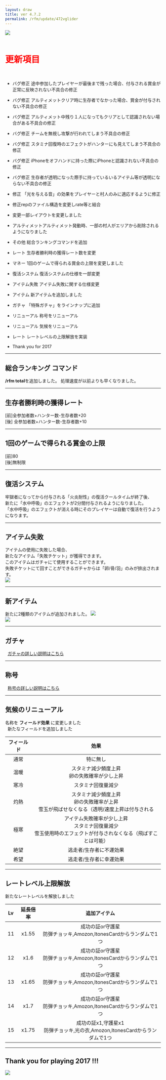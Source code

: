 ```yaml
---
layout: draw
title: ver 4.7.2
permalink: /rfm/update/472vglider
---
```

<a><img src="http://web.njj12.net/public/images/rev2018.jpg"></a><br>
<br>
<h1 id="1"><font color="red">更新項目</font></h1><br>

+ <span class="red-badge">バグ修正</span> 途中参加したプレイヤーが最後まで残った場合、付与される賞金が正常に反映されない不具合の修正

+ <span class="red-badge">バグ修正</span> アルティメットクリア時に生存者でなかった場合、賞金が付与されない不具合の修正

+ <span class="red-badge">バグ修正</span> アルティメット中残り１人になってもクリアとして認識されない場合がある不具合の修正

+ <span class="red-badge">バグ修正</span> チームを無視し攻撃が行われてしまう不具合の修正

+ <span class="red-badge">バグ修正</span> スタミナ回復時のエフェクトがハンターにも見えてしまう不具合の修正

+ <span class="red-badge">バグ修正</span> iPhoneをオフハンドに持った際にiPhoneと認識されない不具合の修正

+ <span class="red-badge">バグ修正</span> 生存者が透明になった際手に持っているいるアイテム等が透明にならない不具合の修正

+ <span class="red-badge">修正</span> 「光を与える音」の効果をプレイヤーと村人のみに適応するように修正

+ <span class="red-badge">修正</span>repのファイル構造を変更しrate等と結合

+ <span class="red-badge">変更</span>一部レイアウトを変更しました

+ <span class="red-badge">アルティメット</span>アルティメット発動時、一部の村人がエリアから削除されるようになりました

+ <span class="blue-badge">その他</span> 総合ランキングコマンドを追加

+ <span class="blue-badge">レート</span> 生存者勝利時の獲得レート数を変更

+ <span class="blue-badge">マネー</span> 1回のゲームで得られる賞金の上限を変更しました

+ <span class="blue-badge">復活システム</span> 復活システムの仕様を一部変更

+ <span class="blue-badge">アイテム失敗</span> アイテム失敗に関する仕様変更

+ <span class="blue-badge">アイテム</span> 新アイテムを追加しました

+ <span class="blue-badge">ガチャ</span> 「特殊ガチャ」をラインナップに追加

+ <span class="green-badge">リニューアル</span> 称号をリニューアル

+ <span class="green-badge">リニューアル</span> 気候をリニューアル

+ <span class="green-badge">レート</span> レートレベルの上限解放を実装

+ <span class="green-badge">Thank you for 2017</span> 


---------------------  
## 総合ランキング コマンド

**/rfm total**を追加しました。
処理速度が以前よりも早くなりました。

---------------------  
## 生存者勝利時の獲得レート  
[前]全参加者数+ハンター数-生存者数+20<br>
[後] 全参加者数+ハンター数-生存者数+10<br>

---------------------  
## 1回のゲームで得られる賞金の上限  
[前]80<br>
[後]無制限<br>

---------------------  
## 復活システム  
牢獄者になってから付与される「火炎耐性」の復活クールタイムが終了後、<br>
新たに「水中呼吸」のエフェクトが2分間付与されるようになりました。<br>
「水中呼吸」のエフェクトが消える時にそのプレイヤーは自動で復活を行うようになります。<br>

---------------------  
## アイテム失敗  
アイテムの使用に失敗した場合、<br>
新たなアイテム「失敗チケット」が獲得できます。<br>
このアイテムはガチャにて使用することができます。<br>
失敗チケットにて回すことができるガチャからは「卵/骨/羽」のみが排出されます。<br>
<a><img src="http://web.njj12.net/public/images/ticketFailed.png"></a><br>

---------------------  
## 新アイテム  

新たに2種類のアイテムが追加されました。
<a><img src="http://web.njj12.net/public/images/amozon.png"></a><br>
<a><img src="http://web.njj12.net/public/images/itones.png"></a><br>

----------------------
## ガチャ
  
[ガチャの詳しい説明はこちら](http://web.njj12.net/rfm/gacha)<br/>

----------------------
## 称号
  
[称号の詳しい説明はこちら](http://web.njj12.net/rfm/prefix)<br/>
  

----------------------
## 気候のリニューアル

名称を **フィールド効果** に変更しました<br>  
新たなフィールドを追加しました<br>

| フィールド | 効果 |
| :-----------: |:-------------:|
| 通常 | 特に無し |
| 温暖 | スタミナ減少頻度上昇<br>卵の失敗確率が少し上昇 |
| 寒冷 | スタミナ回復量減少 |  
| 灼熱 | スタミナ減少頻度上昇<br>卵の失敗確率が上昇<br>雪玉が飛ばせなくなる（透明/速度上昇は付与される |
| 極寒 | アイテム失敗確率が少し上昇<br>スタミナ回復量減少<br>雪玉使用時のエフェクトが付与されなくなる（飛ばすことは可能） |
| 絶望 | 逃走者/生存者に不運効果 |
| 希望 | 逃走者/生存者に幸運効果 |
  
----------------------------------------
## レートレベル上限解放

新たなレートレベルを解放しました  

|Lv|延長倍率|追加アイテム|
| :-----------: |:-------------:| :-----:|
|11| x1.55|成功の証or守護星<br>防弾チョッキ,Amozon,ItonesCardからランダムで1つ|
|12| x1.6|成功の証or守護星<br>防弾チョッキ,Amozon,ItonesCardからランダムで1つ|
|13| x1.65|成功の証or守護星<br>防弾チョッキ,Amozon,ItonesCardからランダムで1つ|
|14| x1.7|成功の証or守護星<br>防弾チョッキ,Amozon,ItonesCardからランダムで1つ|
|15| x1.75|成功の証x1,守護星x1<br>防弾チョッキ,光の衣,Amozon,ItonesCardからランダムで1つ|

---------------------------------------------------
## Thank you for playing 2017 !!!

<a><img src="http://web.njj12.net/public/images/2017ThankYou.png"></a><br>
  
